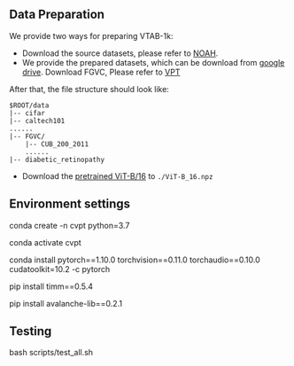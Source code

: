 ## Data Preparation
We provide two ways for preparing VTAB-1k:
- Download the source datasets, please refer to [NOAH](https://github.com/ZhangYuanhan-AI/NOAH/#data-preparation).
- We provide the prepared datasets, which can be download from  [google drive](https://drive.google.com/file/d/1yZKwiKdsBzTfBgnStRveYMokc7GMMd5p/view?usp=share_link).
Download FGVC, Please refer to [VPT](https://github.com/KMnP/vpt)

After that, the file structure should look like:
```
$ROOT/data
|-- cifar
|-- caltech101
......
|-- FGVC/
    |-- CUB_200_2011
    ......
|-- diabetic_retinopathy
```

- Download the [pretrained ViT-B/16](https://storage.googleapis.com/vit_models/imagenet21k/ViT-B_16.npz) to `./ViT-B_16.npz`

## Environment settings

conda create -n cvpt python=3.7

conda activate cvpt

conda install pytorch==1.10.0 torchvision==0.11.0 torchaudio==0.10.0 cudatoolkit=10.2 -c pytorch

pip install timm==0.5.4

pip install avalanche-lib==0.2.1


## Testing
bash scripts/test_all.sh
